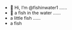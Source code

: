 - 👋 Hi, I’m @fishinwater1 ......
- 👋 a fish in the water ......
- a little fish ......
- a fish 


<!---
fishinwater1/fishinwater1 is a ✨ special ✨ repository because its `README.md` (this file) appears on your GitHub profile.
You can click the Preview link to take a look at your changes.
--->
